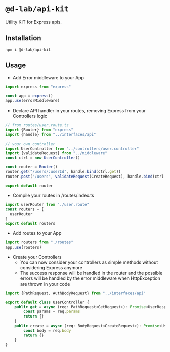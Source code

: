 # `@d-lab/api-kit`
Utility KIT for Express apis.

## Installation

```bash
npm i @d-lab/api-kit
```

## Usage

- Add Error middleware to your App
```ts
import express from "express"

const app = express()
app.use(errorMiddleware)
```

- Declare API handler in your routes, removing Express from your Controllers logic
```ts
// from routes/user.route.ts
import {Router} from "express"
import {handle} from "../interfaces/api"

// your own controller
import UserController from "../controllers/user.controller"
import {validateRequest} from "../middleware"
const ctrl = new UserController()

const router = Router()
router.get("/users/:userId", handle.bind(ctrl.get))
router.post("/users", validateRequest(CreateRequest), handle.bind(ctrl.create))

export default router
```

- Compile your routes in /routes/index.ts
```ts
import userRouter from "./user.route"
const routers = [
  userRouter
]
export default routers
```

- Add routes to your App
```ts
import routers from "./routes"
app.use(routers)
```

- Create your Controllers
  - You can now consider your controllers as simple methods without considering Express anymore
  - The success response will be handled in the router and the possible errors will be handled by the error middleware when HttpException are thrown in your code
```ts
import {PathRequest, AuthBodyRequest} from "../interfaces/api"

export default class UserController {
    public get = async (req: PathRequest<GetRequest>): Promise<UserResponse> => {
        const params = req.params
        return {}
    }
    public create = async (req: BodyRequest<CreateRequest>): Promise<UserResponse> => {
        const body = req.body
        return {}
    }
}
```